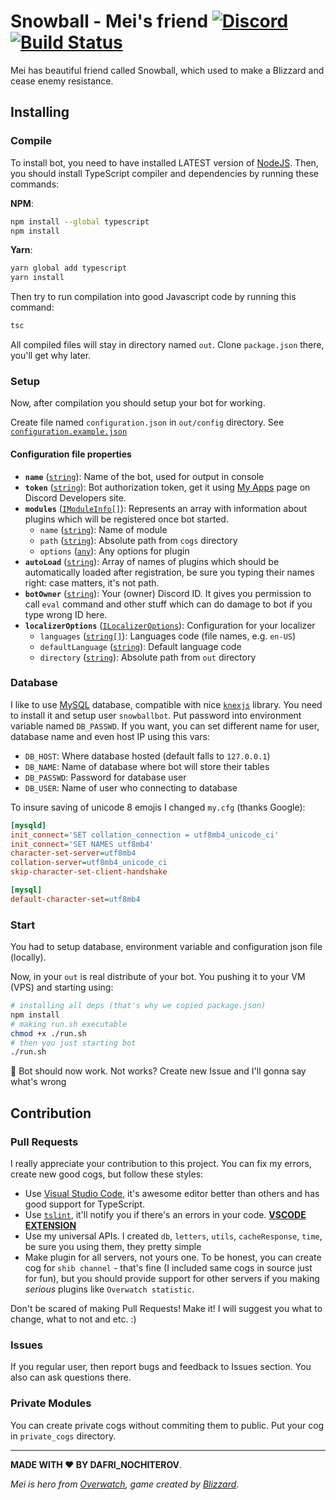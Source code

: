 # Snowball - Mei's friend [![Discord](https://discordapp.com/api/guilds/283995293190455296/embed.png?style=shield)](https://discord.gg/BQDVn) [![Build Status](https://travis-ci.org/DaFri-Nochiterov/Snowball.svg?branch=master)](https://travis-ci.org/DaFri-Nochiterov/Snowball)

Mei has beautiful friend called Snowball, which used to make a Blizzard and cease enemy resistance.

## Installing

### Compile

To install bot, you need to have installed LATEST version of [NodeJS](https://nodejs.org/). Then, you should install TypeScript compiler and dependencies by running these commands:

**NPM**:

```bash
npm install --global typescript
npm install
```

**Yarn**:

```bash
yarn global add typescript
yarn install
```

Then try to run compilation into good Javascript code by running this command:

```bash
tsc
```

All compiled files will stay in directory named `out`. Clone `package.json` there, you'll get why later.

### Setup

Now, after compilation you should setup your bot for working.

Create file named `configuration.json` in `out/config` directory. See [`configuration.example.json`](./src/out/config/configuration.example.json)

#### Configuration file properties

- **`name`** ([`string`][string]): Name of the bot, used for output in console
- **`token`** ([`string`][string]): Bot authorization token, get it using [My Apps](https://discordapp.com/developers/applications/me) page on Discord Developers site.
- **`modules`** ([`IModuleInfo[]`](./src/types/ModuleLoader.ts#L6)): Represents an array with information about plugins which will be registered once bot started.
  - `name` ([`string`][string]): Name of module
  - `path` ([`string`][string]): Absolute path from `cogs` directory
  - `options` ([`any`][any]): Any options for plugin
- **`autoLoad`** ([`string`][string]): Array of names of plugins which should be automatically loaded after registration, be sure you typing their names right: case matters, it's not path.
- **`botOwner`** ([`string`][string]): Your (owner) Discord ID. It gives you permission to call `eval` command and other stuff which can do damage to bot if you type wrong ID here.
- **`localizerOptions`** ([`ILocalizerOptions`](./src/typesc/Localizer.ts#L7)): Configuration for your localizer
  - `languages` ([`string[]`][string]): Languages code (file names, e.g. `en-US`)
  - `defaultLanguage` ([`string`][string]): Default language code
  - `directory` ([`string`][string]): Absolute path from `out` directory

[string]:https://developer.mozilla.org/en/docs/Web/JavaScript/Reference/Global_Objects/String
[any]:https://www.typescriptlang.org/docs/handbook/basic-types.html#any

### Database

I like to use [MySQL](https://www.mysql.com/) database, compatible with nice [`knexjs`](http://knexjs.org/) library. You need to install it and setup user `snowballbot`. Put password into environment variable named `DB_PASSWD`. If you want, you can set different name for user, database name and even host IP using this vars:

- `DB_HOST`: Where database hosted (default falls to `127.0.0.1`)
- `DB_NAME`: Name of database where bot will store their tables
- `DB_PASSWD`: Password for database user
- `DB_USER`: Name of user who connecting to database

To insure saving of unicode 8 emojis I changed `my.cfg` (thanks Google):

```ini
[mysqld]
init_connect='SET collation_connection = utf8mb4_unicode_ci'
init_connect='SET NAMES utf8mb4'
character-set-server=utf8mb4
collation-server=utf8mb4_unicode_ci
skip-character-set-client-handshake

[mysql]
default-character-set=utf8mb4
```

### Start

You had to setup database, environment variable and configuration json file (locally).

Now, in your `out` is real distribute of your bot. You pushing it to your VM (VPS) and starting using:

```bash
# installing all deps (that's why we copied package.json)
npm install
# making run.sh executable
chmod +x ./run.sh
# then you just starting bot
./run.sh
```

:tada: Bot should now work. Not works? Create new Issue and I'll gonna say what's wrong

## Contribution

### Pull Requests

I really appreciate your contribution to this project. You can fix my errors, create new good cogs, but follow these styles:

- Use [Visual Studio Code](https://code.visualstudio.com/), it's awesome editor better than others and has good support for TypeScript.
- Use [`tslint`](https://palantir.github.io/tslint/), it'll notify you if there's an errors in your code. [**VSCODE EXTENSION**](https://marketplace.visualstudio.com/items?itemName=eg2.tslint)
- Use my universal APIs. I created `db`, `letters`, `utils`, `cacheResponse`, `time`, be sure you using them, they pretty simple
- Make plugin for all servers, not yours one. To be honest, you can create cog for `shib channel` - that's fine (I included same cogs in source just for fun), but you should provide support for other servers if you making *serious* plugins like `Overwatch statistic`.

Don't be scared of making Pull Requests! Make it! I will suggest you what to change, what to not and etc. :)

### Issues

If you regular user, then report bugs and feedback to Issues section. You also can ask questions there.

### Private Modules

You can create private cogs without commiting them to public. Put your cog in `private_cogs` directory.

---
**MADE WITH ♥ BY DAFRI_NOCHITEROV**.

*Mei is hero from [Overwatch](https://playoverwatch.com/), game created by [Blizzard](blizzard.com)*.